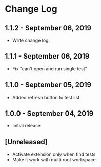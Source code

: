 # Change Log

## 1.1.2 - September 06, 2019
- Write change log.

## 1.1.1 - September 06, 2019
- Fix "can't open and run single test" 

## 1.1.0 - September 05, 2019
- Added refresh button to test list

## 1.0.0 - September 04, 2019
- Initial release

## [Unreleased]

- Activate extension only when find tests
- Make it work with multi root workspace